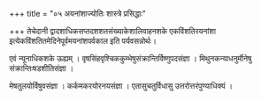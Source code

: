 +++
title = "०५ अयनांशाज्योतिः शास्त्रे प्रसिद्धाः"

+++
तेचेदानी द्वादशाधिकसप्तदशशतसंख्याकेशालिवाहनशके एकविंशतिरयनांशा इत्येकविंशतितमेदिनेपूर्वमयनांशपर्वकाल इति पर्यवसन्नोर्थः।  

एवं न्यूनाधिकशके ऊह्यम् । वृषसिंहवृश्चिककुम्भेषुसंक्रान्तिर्विष्णुपदसंज्ञा । मिथुनकन्याधनुर्मीनेषु संक्रान्तिःषडशीतिसंज्ञा ।  

मेषतुलयोर्विषुवसंज्ञा । कर्कमकरयोरनयसंज्ञा । एतासुचतुर्विधासु उत्तरोत्तरंपुण्याधिक्यं ।  
